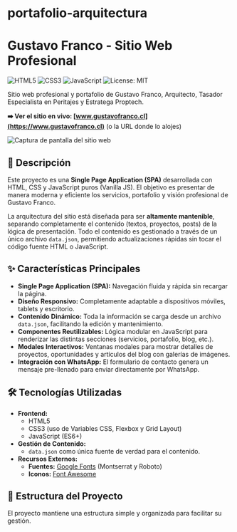# portafolio-arquitectura

# Gustavo Franco - Sitio Web Profesional

![HTML5](https://img.shields.io/badge/HTML5-E34F26?style=for-the-badge&logo=html5&logoColor=white)
![CSS3](https://img.shields.io/badge/CSS3-1572B6?style=for-the-badge&logo=css3&logoColor=white)
![JavaScript](https://img.shields.io/badge/JavaScript-F7DF1E?style=for-the-badge&logo=javascript&logoColor=black)
![License: MIT](https://img.shields.io/badge/License-MIT-yellow.svg?style=for-the-badge)

Sitio web profesional y portafolio de Gustavo Franco, Arquitecto, Tasador Especialista en Peritajes y Estratega Proptech.

**➡️ Ver el sitio en vivo: [www.gustavofranco.cl](https://www.gustavofranco.cl)** (o la URL donde lo alojes)

![Captura de pantalla del sitio web](https://i.imgur.com/vH9b61Z.png)

## 📜 Descripción

Este proyecto es una **Single Page Application (SPA)** desarrollada con HTML, CSS y JavaScript puros (Vanilla JS). El objetivo es presentar de manera moderna y eficiente los servicios, portafolio y visión profesional de Gustavo Franco.

La arquitectura del sitio está diseñada para ser **altamente mantenible**, separando completamente el contenido (textos, proyectos, posts) de la lógica de presentación. Todo el contenido es gestionado a través de un único archivo `data.json`, permitiendo actualizaciones rápidas sin tocar el código fuente HTML o JavaScript.

## ✨ Características Principales

* **Single Page Application (SPA):** Navegación fluida y rápida sin recargar la página.
* **Diseño Responsivo:** Completamente adaptable a dispositivos móviles, tablets y escritorio.
* **Contenido Dinámico:** Toda la información se carga desde un archivo `data.json`, facilitando la edición y mantenimiento.
* **Componentes Reutilizables:** Lógica modular en JavaScript para renderizar las distintas secciones (servicios, portafolio, blog, etc.).
* **Modales Interactivos:** Ventanas modales para mostrar detalles de proyectos, oportunidades y artículos del blog con galerías de imágenes.
* **Integración con WhatsApp:** El formulario de contacto genera un mensaje pre-llenado para enviar directamente por WhatsApp.

## 🛠️ Tecnologías Utilizadas

* **Frontend:**
    * HTML5
    * CSS3 (uso de Variables CSS, Flexbox y Grid Layout)
    * JavaScript (ES6+)
* **Gestión de Contenido:**
    * `data.json` como única fuente de verdad para el contenido.
* **Recursos Externos:**
    * **Fuentes:** [Google Fonts](https://fonts.google.com/) (Montserrat y Roboto)
    * **Iconos:** [Font Awesome](https://fontawesome.com/)

## 📂 Estructura del Proyecto

El proyecto mantiene una estructura simple y organizada para facilitar su gestión.
